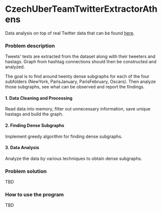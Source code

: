 # CzechUberTeamTwitterExtractorAthens
Data analysis on top of real Twitter data that can be found [here](https://partage.mines-telecom.fr/public.php?service=files&t=c72a61684bbbdf76dd0b4e98bb9c42d6).

### Problem description

Tweets' texts are extracted from the dataset along with their tweeters and hastags. Graph from hashtag connections should then be constructed and analyzed.

The goal is to find around twenty dense subgraphs for each of the four subfolders (NewYork, ParisJanuary, ParisFebruary, Oscars).
Then analyze those subgraphs, see what can be observed and report the findings.

#### 1. Data Cleaning and Processing

Read data into memory, filter out unnecessary information, save unique hastags and build the graph.

#### 2. Finding Dense Subgraphs

Implement greedy algorithm for finding dense subgraphs.

#### 3. Data Analysis

Analyze the data by various techniques to obtain dense subgraphs.

### Problem solution

TBD

### How to use the program

TBD
